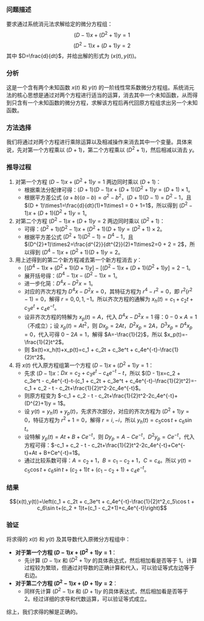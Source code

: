### 问题描述
要求通过系统消元法求解给定的微分方程组：
$$(D - 1)x+(D^{2}+1)y = 1$$
$$(D^{2}-1)x+(D + 1)y = 2$$
其中 $D=\frac{d}{dt}$，并给出解的形式为 $(x(t),y(t))$。

### 分析
这是一个含有两个未知函数 $x(t)$ 和 $y(t)$ 的一阶线性常系数微分方程组。系统消元法的核心思想是通过对两个方程进行适当的运算，消去其中一个未知函数，从而得到只含有一个未知函数的微分方程，求解该方程后再代回原方程组求出另一个未知函数。

### 方法选择
我们将通过对两个方程进行乘除运算以及相减操作来消去其中一个变量。具体来说，先对第一个方程乘以 $(D + 1)$，第二个方程乘以 $(D^{2}+1)$，然后相减以消去 $y$。

### 推导过程
1. 对第一个方程 $(D - 1)x+(D^{2}+1)y = 1$ 两边同时乘以 $(D + 1)$：
   - 根据乘法分配律可得：$(D + 1)(D - 1)x+(D + 1)(D^{2}+1)y=(D + 1)\times1$。
   - 根据平方差公式 $(a+b)(a - b)=a^{2}-b^{2}$，$(D + 1)(D - 1)=D^{2}-1$，且 $(D + 1)\times1=\frac{d}{dt}(1)+1\times1 = 0 + 1=1$，所以得到 $(D^{2}-1)x+(D + 1)(D^{2}+1)y = 1$。
2. 对第二个方程 $(D^{2}-1)x+(D + 1)y = 2$ 两边同时乘以 $(D^{2}+1)$：
   - 可得：$(D^{2}+1)(D^{2}-1)x+(D^{2}+1)(D + 1)y=(D^{2}+1)\times2$。
   - 根据平方差公式 $(D^{2}+1)(D^{2}-1)=D^{4}-1$，且 $(D^{2}+1)\times2=\frac{d^{2}}{dt^{2}}(2)+1\times2=0 + 2 = 2$，所以得到 $(D^{4}-1)x+(D^{2}+1)(D + 1)y = 2$。
3. 用上述得到的第二个新方程减去第一个新方程消去 $y$：
   - $[(D^{4}-1)x+(D^{2}+1)(D + 1)y]-[(D^{2}-1)x+(D + 1)(D^{2}+1)y]=2 - 1$。
   - 展开括号得：$(D^{4}-1)x-(D^{2}-1)x=1$。
   - 进一步化简：$D^{4}x - D^{2}x=1$。
   - 对应的齐次方程为 $D^{4}x - D^{2}x = 0$，其特征方程为 $r^{4}-r^{2}=0$，即 $r^{2}(r^{2}-1)=0$，解得 $r = 0,0,1,-1$。所以齐次方程的通解为 $x_h(t)=c_1 + c_2t + c_3e^t + c_4e^{-t}$。
   - 设非齐次方程的特解为 $x_p(t)=A$，代入 $D^{4}x - D^{2}x=1$ 得：$0-0\times A = 1$（不成立）；设 $x_p(t)=At^2$，则 $Dx_p = 2At$，$D^2x_p=2A$，$D^3x_p = D^4x_p=0$，代入可得 $0 - 2A=1$，解得 $A=-\frac{1}{2}$，所以 $x_p(t)=-\frac{1}{2}t^2$。
   - 则 $x(t)=x_h(t)+x_p(t)=c_1 + c_2t + c_3e^t + c_4e^{-t}-\frac{1}{2}t^2$。
4. 将 $x(t)$ 代入原方程组第一个方程 $(D - 1)x+(D^{2}+1)y = 1$：
   - 先求 $(D - 1)x$：$Dx=c_2 + c_3e^t - c_4e^{-t}-t$，所以 $(D - 1)x=c_2 + c_3e^t - c_4e^{-t}-t-(c_1 + c_2t + c_3e^t + c_4e^{-t}-\frac{1}{2}t^2)=-c_1 + c_2 - t - c_2t+\frac{1}{2}t^2-2c_4e^{-t}$。
   - 则原方程变为 $-c_1 + c_2 - t - c_2t+\frac{1}{2}t^2-2c_4e^{-t}+(D^{2}+1)y = 1$。
   - 设 $y(t)=y_h(t)+y_p(t)$，先求齐次部分，对应的齐次方程为 $(D^{2}+1)y = 0$，特征方程为 $r^{2}+1=0$，解得 $r = i,-i$，所以 $y_h(t)=c_5\cos t + c_6\sin t$。
   - 设特解 $y_p(t)=At + B+Ce^{-t}$，则 $Dy_p=A - Ce^{-t}$，$D^2y_p=Ce^{-t}$，代入方程可得：$-c_1 + c_2 - t - c_2t+\frac{1}{2}t^2-2c_4e^{-t}+Ce^{-t}+At + B+Ce^{-t}=1$。
   - 通过比较系数可得：$A = c_2+1$，$B=c_1 - c_2+1$，$C = c_4$。所以 $y(t)=c_5\cos t + c_6\sin t+(c_2 + 1)t+(c_1 - c_2+1)+c_4e^{-t}$。

### 结果
$$(x(t),y(t))=\left(c_1 + c_2t + c_3e^t + c_4e^{-t}-\frac{1}{2}t^2,c_5\cos t + c_6\sin t+(c_2 + 1)t+(c_1 - c_2+1)+c_4e^{-t}\right)$$

### 验证
将求得的 $x(t)$ 和 $y(t)$ 及其导数代入原微分方程组中：
- **对于第一个方程 $(D - 1)x+(D^{2}+1)y = 1$**：
    - 先计算 $(D - 1)x$ 和 $(D^{2}+1)y$ 的具体表达式，然后相加看是否等于 $1$。计算过程较为繁琐，但通过对导数的正确计算和代入，可以验证等式左边等于右边。
- **对于第二个方程 $(D^{2}-1)x+(D + 1)y = 2$**：
    - 同样先计算 $(D^{2}-1)x$ 和 $(D + 1)y$ 的具体表达式，然后相加看是否等于 $2$。经过详细的求导和代数运算，可以验证等式成立。

综上，我们求得的解是正确的。